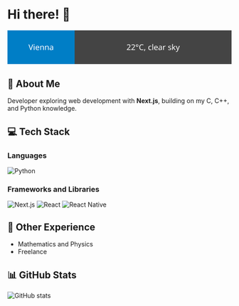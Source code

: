 # Hi there! 👋

[![Lubumbashi](https://raw.githubusercontent.com/bienfaitshm/bienfaitshm/main/weather_badge.svg)](https://playing-with-fastapi.vercel.app/weather/lubumbashi)

## 🚀 About Me

Developer exploring web development with **Next.js**, building on my C, C++, and Python knowledge.

## 💻 Tech Stack

### Languages

![Python](https://img.shields.io/badge/-Python-3776AB?style=flat-square&logo=python&logoColor=white)

### Frameworks and Libraries

![Next.js](https://img.shields.io/badge/-Next.js-000000?style=flat-square&logo=next.js&logoColor=white)
![React](https://img.shields.io/badge/-React-61DAFB?style=flat-square&logo=react&logoColor=black)
![React Native](https://img.shields.io/badge/-React-61DAFB?style=flat-square&logo=react-native&logoColor=black)

## 🌱 Other Experience

- Mathematics and Physics
- Freelance

<!-- ![C](https://img.shields.io/badge/-C-A8B9CC?style=flat-square&logo=c&logoColor=black)
![C++](https://img.shields.io/badge/-C++-00599C?style=flat-square&logo=c%2B%2B&logoColor=white) -->

## 📊 GitHub Stats

![GitHub stats](https://github-readme-stats.vercel.app/api?username=bienfaitshm&show_icons=true&theme=tokyonight)

<!-- [![committers.top badge](https://user-badge.committers.top/austria/bienfaitshm.svg)](https://user-badge.committers.top/austria/bienfaitshm) -->

